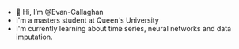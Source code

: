 - 👋 Hi, I’m @Evan-Callaghan 
- I'm a masters student at Queen's University
- I'm currently learning about time series, neural networks and data imputation.
